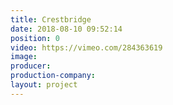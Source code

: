 ```yaml
---
title: Crestbridge
date: 2018-08-10 09:52:14
position: 0
video: https://vimeo.com/284363619
image:
producer:
production-company:
layout: project
---
```


